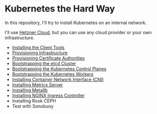 # Kubernetes the Hard Way

In this repository, I'll try to install Kubernetes on an internal network.

I'll use [Hetzner Cloud](https://hetzner.cloud/?ref=VJt8VCfetCEE),
but you can use any cloud provider or your own infrastructure.

* [Installing the Client Tools](./client-tools.md)
* [Provisioning Infrastructure](./infrastructure.md)
* [Provisioning Certificate Authorities](./certificate-authorities.md)
* [Bootstrapping the etcd Cluster](./etcd.md)
* [Bootstrapping the Kubernetes Control Planes](./control-planes.md)
* [Bootstrapping the Kubernetes Workers](./workers.md)
* [Installing Container Network Interface (CNI)](./cilium.md)
* [Installing Metrics Server](./metrics-server.md)
* [Installing Metallb](./metallb.md)
* [Installing NGINX Ingress Controller](./nginx-ingress-controller.md)
* Installing Rook CEPH
* Test with Sonobuoy
